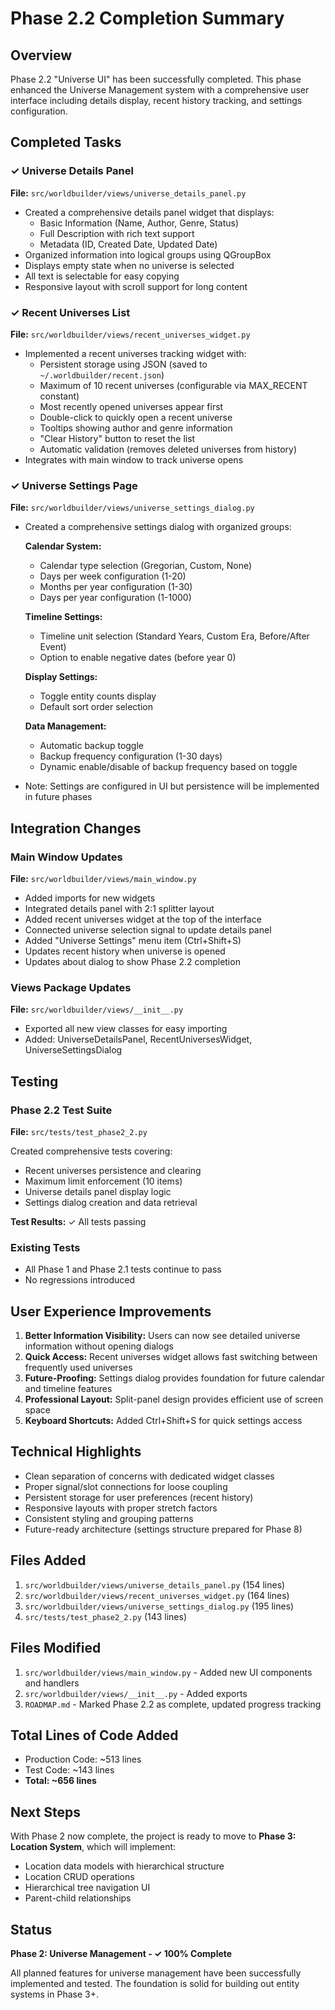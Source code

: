 # Phase 2.2 Completion Summary

## Overview
Phase 2.2 "Universe UI" has been successfully completed. This phase enhanced the Universe Management system with a comprehensive user interface including details display, recent history tracking, and settings configuration.

## Completed Tasks

### ✓ Universe Details Panel
**File:** `src/worldbuilder/views/universe_details_panel.py`

- Created a comprehensive details panel widget that displays:
  - Basic Information (Name, Author, Genre, Status)
  - Full Description with rich text support
  - Metadata (ID, Created Date, Updated Date)
- Organized information into logical groups using QGroupBox
- Displays empty state when no universe is selected
- All text is selectable for easy copying
- Responsive layout with scroll support for long content

### ✓ Recent Universes List
**File:** `src/worldbuilder/views/recent_universes_widget.py`

- Implemented a recent universes tracking widget with:
  - Persistent storage using JSON (saved to `~/.worldbuilder/recent.json`)
  - Maximum of 10 recent universes (configurable via MAX_RECENT constant)
  - Most recently opened universes appear first
  - Double-click to quickly open a recent universe
  - Tooltips showing author and genre information
  - "Clear History" button to reset the list
  - Automatic validation (removes deleted universes from history)
- Integrates with main window to track universe opens

### ✓ Universe Settings Page
**File:** `src/worldbuilder/views/universe_settings_dialog.py`

- Created a comprehensive settings dialog with organized groups:
  
  **Calendar System:**
  - Calendar type selection (Gregorian, Custom, None)
  - Days per week configuration (1-20)
  - Months per year configuration (1-30)
  - Days per year configuration (1-1000)
  
  **Timeline Settings:**
  - Timeline unit selection (Standard Years, Custom Era, Before/After Event)
  - Option to enable negative dates (before year 0)
  
  **Display Settings:**
  - Toggle entity counts display
  - Default sort order selection
  
  **Data Management:**
  - Automatic backup toggle
  - Backup frequency configuration (1-30 days)
  - Dynamic enable/disable of backup frequency based on toggle
  
- Note: Settings are configured in UI but persistence will be implemented in future phases

## Integration Changes

### Main Window Updates
**File:** `src/worldbuilder/views/main_window.py`

- Added imports for new widgets
- Integrated details panel with 2:1 splitter layout
- Added recent universes widget at the top of the interface
- Connected universe selection signal to update details panel
- Added "Universe Settings" menu item (Ctrl+Shift+S)
- Updates recent history when universe is opened
- Updates about dialog to show Phase 2.2 completion

### Views Package Updates
**File:** `src/worldbuilder/views/__init__.py`

- Exported all new view classes for easy importing
- Added: UniverseDetailsPanel, RecentUniversesWidget, UniverseSettingsDialog

## Testing

### Phase 2.2 Test Suite
**File:** `src/tests/test_phase2_2.py`

Created comprehensive tests covering:
- Recent universes persistence and clearing
- Maximum limit enforcement (10 items)
- Universe details panel display logic
- Settings dialog creation and data retrieval

**Test Results:** ✓ All tests passing

### Existing Tests
- All Phase 1 and Phase 2.1 tests continue to pass
- No regressions introduced

## User Experience Improvements

1. **Better Information Visibility:** Users can now see detailed universe information without opening dialogs
2. **Quick Access:** Recent universes widget allows fast switching between frequently used universes
3. **Future-Proofing:** Settings dialog provides foundation for future calendar and timeline features
4. **Professional Layout:** Split-panel design provides efficient use of screen space
5. **Keyboard Shortcuts:** Added Ctrl+Shift+S for quick settings access

## Technical Highlights

- Clean separation of concerns with dedicated widget classes
- Proper signal/slot connections for loose coupling
- Persistent storage for user preferences (recent history)
- Responsive layouts with proper stretch factors
- Consistent styling and grouping patterns
- Future-ready architecture (settings structure prepared for Phase 8)

## Files Added
1. `src/worldbuilder/views/universe_details_panel.py` (154 lines)
2. `src/worldbuilder/views/recent_universes_widget.py` (164 lines)
3. `src/worldbuilder/views/universe_settings_dialog.py` (195 lines)
4. `src/tests/test_phase2_2.py` (143 lines)

## Files Modified
1. `src/worldbuilder/views/main_window.py` - Added new UI components and handlers
2. `src/worldbuilder/views/__init__.py` - Added exports
3. `ROADMAP.md` - Marked Phase 2.2 as complete, updated progress tracking

## Total Lines of Code Added
- Production Code: ~513 lines
- Test Code: ~143 lines
- **Total: ~656 lines**

## Next Steps

With Phase 2 now complete, the project is ready to move to **Phase 3: Location System**, which will implement:
- Location data models with hierarchical structure
- Location CRUD operations
- Hierarchical tree navigation UI
- Parent-child relationships

## Status
**Phase 2: Universe Management - ✓ 100% Complete**

All planned features for universe management have been successfully implemented and tested. The foundation is solid for building out entity systems in Phase 3+.
